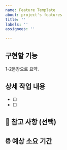 ```yaml
---
name: Feature Template
about: project's features
title: ''
labels: ''
assignees: ''

---
```


## 구현할 기능
1-2문장으로 요약.

## 상세 작업 내용
- [ ] 
- [ ]

## 🔆 참고 사항 (선택)

## ⏰ 예상 소요 기간
